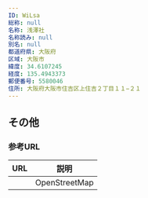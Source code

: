 ```yaml
---
ID: WiLsa
総称: null
名称: 浅澤社
名称読み: null
別名: null
都道府県: 大阪府
区域: 大阪市
緯度: 34.6107245
経度: 135.4943373
郵便番号: 5580046
住所: 大阪府大阪市住吉区上住吉２丁目１１−２１
---
```


## その他

### 参考URL

| URL | 説明          |
| --- | ------------- |
|     | OpenStreetMap |
